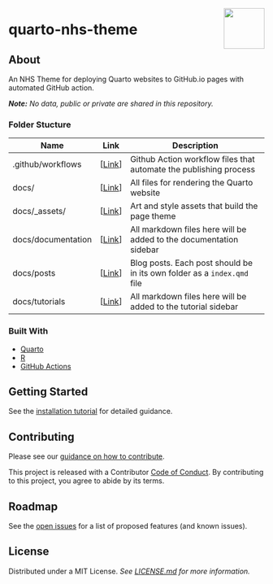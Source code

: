 <a alt="NHS-R Community's logo" href='https://nhsrcommunity.com/'><img src='https://nhs-r-community.github.io/assets/logo/nhsr-logo.png' align="right" height="80" /></a>

# quarto-nhs-theme

## About

An NHS Theme for deploying Quarto websites to GitHub.io pages with automated GitHub action.

_**Note:** No data, public or private are shared in this repository._

### Folder Stucture

| Name | Link | Description |
| ---- | ---- | ----------- |
| .github/workflows | [[Link](/.github/workflows)]  | Github Action workflow files that automate the publishing process |
| docs/ | [[Link](docs/)]  | All files for rendering the Quarto website |
| docs/_assets/ | [[Link](docs/assets)]  | Art and style assets that build the page theme |
| docs/documentation | [[Link](docs/)]  | All markdown files here will be added to the documentation sidebar  |
| docs/posts | [[Link](docs/)]  | Blog posts. Each post should be in its own folder as a `index.qmd` file |
| docs/tutorials | [[Link](docs/)]  | All markdown files here will be added to the tutorial sidebar |

### Built With

- [Quarto](https://quarto.org/)
- [R](https://www.r-project.org/)
- [GitHub Actions](https://github.com/features/actions)

## Getting Started

See the [installation tutorial](https://nhs-r-community.github.io/quarto-nhs-theme/tutorials/) for detailed guidance.

## Contributing

Please see our [guidance on how to contribute](./CONTRIBUTING.md).

This project is released with a Contributor [Code of Conduct](./CODE_OF_CONDUCT.md). By contributing to this project, you agree to abide by its terms.

## Roadmap

See the [open issues](https://github.com/nhs-r-community/quarto-nhs-theme/issues) for a list of proposed features (and known issues).

## License

Distributed under a MIT License. _See [LICENSE.md](/LICENSE) for more information._
